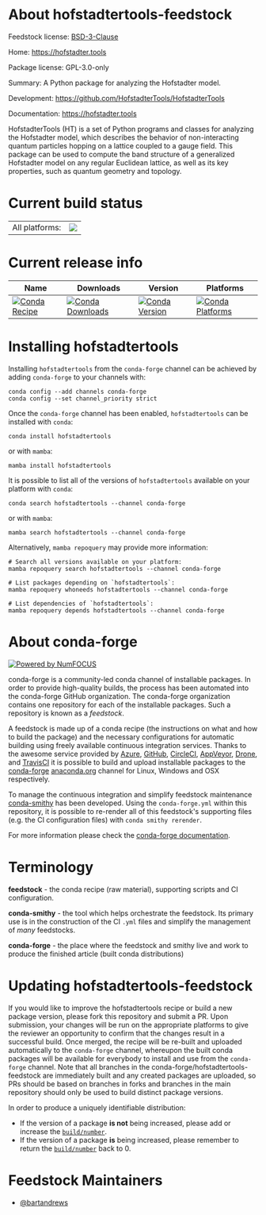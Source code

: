 About hofstadtertools-feedstock
===============================

Feedstock license: [BSD-3-Clause](https://github.com/conda-forge/hofstadtertools-feedstock/blob/main/LICENSE.txt)

Home: https://hofstadter.tools

Package license: GPL-3.0-only

Summary: A Python package for analyzing the Hofstadter model.

Development: https://github.com/HofstadterTools/HofstadterTools

Documentation: https://hofstadter.tools

HofstadterTools (HT) is a set of Python programs and classes for analyzing the Hofstadter model, which describes the behavior of non-interacting quantum particles hopping on a lattice coupled to a gauge field. This package can be used to compute the band structure of a generalized Hofstadter model on any regular Euclidean lattice, as well as its key properties, such as quantum geometry and topology.

Current build status
====================


<table><tr><td>All platforms:</td>
    <td>
      <a href="https://dev.azure.com/conda-forge/feedstock-builds/_build/latest?definitionId=21763&branchName=main">
        <img src="https://dev.azure.com/conda-forge/feedstock-builds/_apis/build/status/hofstadtertools-feedstock?branchName=main">
      </a>
    </td>
  </tr>
</table>

Current release info
====================

| Name | Downloads | Version | Platforms |
| --- | --- | --- | --- |
| [![Conda Recipe](https://img.shields.io/badge/recipe-hofstadtertools-green.svg)](https://anaconda.org/conda-forge/hofstadtertools) | [![Conda Downloads](https://img.shields.io/conda/dn/conda-forge/hofstadtertools.svg)](https://anaconda.org/conda-forge/hofstadtertools) | [![Conda Version](https://img.shields.io/conda/vn/conda-forge/hofstadtertools.svg)](https://anaconda.org/conda-forge/hofstadtertools) | [![Conda Platforms](https://img.shields.io/conda/pn/conda-forge/hofstadtertools.svg)](https://anaconda.org/conda-forge/hofstadtertools) |

Installing hofstadtertools
==========================

Installing `hofstadtertools` from the `conda-forge` channel can be achieved by adding `conda-forge` to your channels with:

```
conda config --add channels conda-forge
conda config --set channel_priority strict
```

Once the `conda-forge` channel has been enabled, `hofstadtertools` can be installed with `conda`:

```
conda install hofstadtertools
```

or with `mamba`:

```
mamba install hofstadtertools
```

It is possible to list all of the versions of `hofstadtertools` available on your platform with `conda`:

```
conda search hofstadtertools --channel conda-forge
```

or with `mamba`:

```
mamba search hofstadtertools --channel conda-forge
```

Alternatively, `mamba repoquery` may provide more information:

```
# Search all versions available on your platform:
mamba repoquery search hofstadtertools --channel conda-forge

# List packages depending on `hofstadtertools`:
mamba repoquery whoneeds hofstadtertools --channel conda-forge

# List dependencies of `hofstadtertools`:
mamba repoquery depends hofstadtertools --channel conda-forge
```


About conda-forge
=================

[![Powered by
NumFOCUS](https://img.shields.io/badge/powered%20by-NumFOCUS-orange.svg?style=flat&colorA=E1523D&colorB=007D8A)](https://numfocus.org)

conda-forge is a community-led conda channel of installable packages.
In order to provide high-quality builds, the process has been automated into the
conda-forge GitHub organization. The conda-forge organization contains one repository
for each of the installable packages. Such a repository is known as a *feedstock*.

A feedstock is made up of a conda recipe (the instructions on what and how to build
the package) and the necessary configurations for automatic building using freely
available continuous integration services. Thanks to the awesome service provided by
[Azure](https://azure.microsoft.com/en-us/services/devops/), [GitHub](https://github.com/),
[CircleCI](https://circleci.com/), [AppVeyor](https://www.appveyor.com/),
[Drone](https://cloud.drone.io/welcome), and [TravisCI](https://travis-ci.com/)
it is possible to build and upload installable packages to the
[conda-forge](https://anaconda.org/conda-forge) [anaconda.org](https://anaconda.org/)
channel for Linux, Windows and OSX respectively.

To manage the continuous integration and simplify feedstock maintenance
[conda-smithy](https://github.com/conda-forge/conda-smithy) has been developed.
Using the ``conda-forge.yml`` within this repository, it is possible to re-render all of
this feedstock's supporting files (e.g. the CI configuration files) with ``conda smithy rerender``.

For more information please check the [conda-forge documentation](https://conda-forge.org/docs/).

Terminology
===========

**feedstock** - the conda recipe (raw material), supporting scripts and CI configuration.

**conda-smithy** - the tool which helps orchestrate the feedstock.
                   Its primary use is in the construction of the CI ``.yml`` files
                   and simplify the management of *many* feedstocks.

**conda-forge** - the place where the feedstock and smithy live and work to
                  produce the finished article (built conda distributions)


Updating hofstadtertools-feedstock
==================================

If you would like to improve the hofstadtertools recipe or build a new
package version, please fork this repository and submit a PR. Upon submission,
your changes will be run on the appropriate platforms to give the reviewer an
opportunity to confirm that the changes result in a successful build. Once
merged, the recipe will be re-built and uploaded automatically to the
`conda-forge` channel, whereupon the built conda packages will be available for
everybody to install and use from the `conda-forge` channel.
Note that all branches in the conda-forge/hofstadtertools-feedstock are
immediately built and any created packages are uploaded, so PRs should be based
on branches in forks and branches in the main repository should only be used to
build distinct package versions.

In order to produce a uniquely identifiable distribution:
 * If the version of a package **is not** being increased, please add or increase
   the [``build/number``](https://docs.conda.io/projects/conda-build/en/latest/resources/define-metadata.html#build-number-and-string).
 * If the version of a package **is** being increased, please remember to return
   the [``build/number``](https://docs.conda.io/projects/conda-build/en/latest/resources/define-metadata.html#build-number-and-string)
   back to 0.

Feedstock Maintainers
=====================

* [@bartandrews](https://github.com/bartandrews/)

